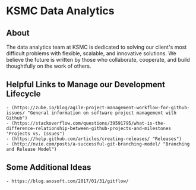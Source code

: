 # KSMC Data Analytics

About
-----
The data analytics team at KSMC is dedicated to solving our client's most difficult problems with flexible, scalable, and innovative solutions.  We believe the future is written by those who collaborate, cooperate, and build thoughtfully on the work of others.

Helpful Links to Manage our Development Lifecycle
-------------------------------------------------
    - (https://zube.io/blog/agile-project-management-workflow-for-github-issues/ "General information on software project management with Github")
    - (https://stackoverflow.com/questions/39591795/what-is-the-difference-relationship-between-github-projects-and-milestones "Projects vs. Issues")
    - (https://help.github.com/articles/creating-releases/ "Releases")
    - (http://nvie.com/posts/a-successful-git-branching-model/ "Branching and Release Model")

Some Additional Ideas
---------------------
    - https://blog.axosoft.com/2017/01/31/gitflow/

